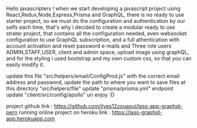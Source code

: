 Hello javascripters ! when we start developing a javascript project using React,Redux,Node,Express,Prisma and GraphQL, there is no ready to use starter project, so we must do the configuration and authentication by our selfs each time, that's why i decided to create a modular ready to use strater project, that contains all the configuration needed, even websocket configuration to use GraphQL subscription, and a full athentication with account activation and reset password e-mails and Three role users ADMIN,STAFF,USER, client and admin space, upload image using graphQL, and for the styling i used bootstrap and my own custom css, so that you can easily modify it.

update this file "src/helpers/email/ConfigProd.js" with the correct email address and password,
update the path to where you want to save files at this directory "src/helpers/file"
update "prisma/prisma.yml" endpoint
update "client/src/config/apollo" uri 
enjoy :D

project github link : https://github.com/ilyes12zouaoui/lass-app-graphql-pern
running online project on heroku link : https://lass-graphql-app.herokuapp.com
